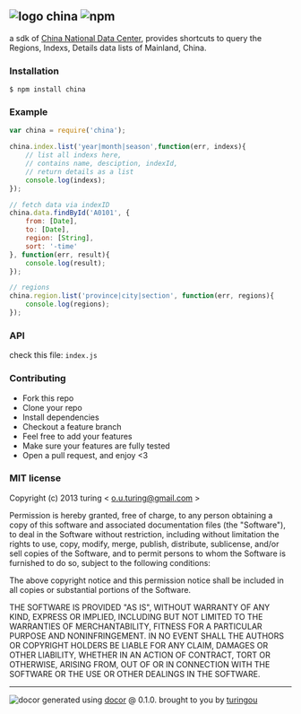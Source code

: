 ## ![logo](http://ww4.sinaimg.cn/large/61ff0de3gw1e8qsn8zei7j201o01oglf.jpg) china ![npm](https://badge.fury.io/js/china.png)

a sdk of [China National Data Center](http://data.stats.gov.cn), provides shortcuts to query the Regions, Indexs, Details data lists of Mainland, China.

### Installation
````
$ npm install china
````

### Example
````javascript
var china = require('china');

china.index.list('year|month|season',function(err, indexs){
    // list all indexs here,
    // contains name, desciption, indexId,
    // return details as a list
    console.log(indexs);
});

// fetch data via indexID
china.data.findById('A0101', {
    from: [Date],
    to: [Date],
    region: [String],
    sort: '-time'
}, function(err, result){
    console.log(result);
});

// regions
china.region.list('province|city|section', function(err, regions){
    console.log(regions);
});
````

### API
check this file: `index.js`

### Contributing
- Fork this repo
- Clone your repo
- Install dependencies
- Checkout a feature branch
- Feel free to add your features
- Make sure your features are fully tested
- Open a pull request, and enjoy <3

### MIT license
Copyright (c) 2013 turing &lt; o.u.turing@gmail.com &gt;

Permission is hereby granted, free of charge, to any person obtaining a copy
of this software and associated documentation files (the "Software"), to deal
in the Software without restriction, including without limitation the rights
to use, copy, modify, merge, publish, distribute, sublicense, and/or sell
copies of the Software, and to permit persons to whom the Software is
furnished to do so, subject to the following conditions:

The above copyright notice and this permission notice shall be included in
all copies or substantial portions of the Software.

THE SOFTWARE IS PROVIDED "AS IS", WITHOUT WARRANTY OF ANY KIND, EXPRESS OR
IMPLIED, INCLUDING BUT NOT LIMITED TO THE WARRANTIES OF MERCHANTABILITY,
FITNESS FOR A PARTICULAR PURPOSE AND NONINFRINGEMENT. IN NO EVENT SHALL THE
AUTHORS OR COPYRIGHT HOLDERS BE LIABLE FOR ANY CLAIM, DAMAGES OR OTHER
LIABILITY, WHETHER IN AN ACTION OF CONTRACT, TORT OR OTHERWISE, ARISING FROM,
OUT OF OR IN CONNECTION WITH THE SOFTWARE OR THE USE OR OTHER DEALINGS IN
THE SOFTWARE.


---
![docor](https://cdn1.iconfinder.com/data/icons/windows8_icons_iconpharm/26/doctor.png)
generated using [docor](https://github.com/turingou/docor.git) @ 0.1.0. brought to you by [turingou](https://github.com/turingou)